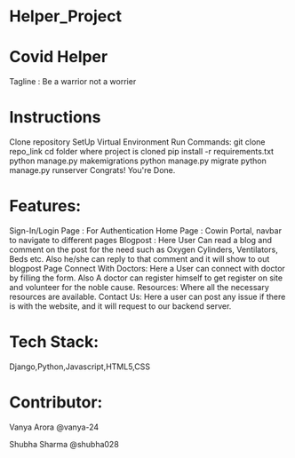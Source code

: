 # Helper_Project
# Covid Helper

Tagline : Be a warrior not a worrier

# Instructions
Clone repository
SetUp Virtual Environment
Run Commands:
git clone repo_link
cd folder where project is cloned
pip install -r requirements.txt
python manage.py makemigrations
python manage.py migrate
python manage.py runserver
Congrats! You're Done.

# Features: 
Sign-In/Login Page : For Authentication
Home Page : Cowin Portal, navbar to navigate to different pages
Blogpost : Here User Can read a blog and comment on the post for the need such as Oxygen Cylinders, Ventilators,  Beds etc. Also he/she can reply to that comment and it will show to out blogpost Page
Connect With Doctors: Here a User can connect with doctor by filling the form. Also A doctor can register himself to get register on site and volunteer for the noble cause.
Resources: Where all the necessary resources are available.
Contact Us: Here a user can post any issue if there is with the website, and it will request to our backend server.



# Tech Stack: 
Django,Python,Javascript,HTML5,CSS

# Contributor:
Vanya Arora   @vanya-24

Shubha Sharma  @shubha028


